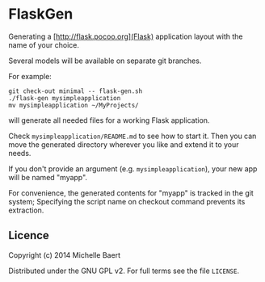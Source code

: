 FlaskGen
========

Generating a [http://flask.pocoo.org](Flask) application layout with
the name of your choice.

Several models will be available on separate git branches.

For example:

    git check-out minimal -- flask-gen.sh
    ./flask-gen mysimpleapplication
    mv mysimpleapplication ~/MyProjects/

will generate all needed files for a working Flask application.

Check `mysimpleapplication/README.md` to see how to start it.
Then you can move the generated directory wherever you like and
extend it to your needs.

If you don't provide an argument (e.g. `mysimpleapplication`), your
new app will be named "myapp".

For convenience, the generated contents for "myapp" is tracked in the
git system; Specifying the script name on checkout command prevents
its extraction.


Licence
-------
Copyright (c) 2014 Michelle Baert

Distributed under the GNU GPL v2. For full terms see the file `LICENSE`.

